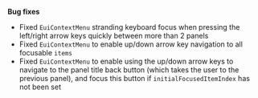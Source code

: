 **Bug fixes**

- Fixed `EuiContextMenu` stranding keyboard focus when pressing the left/right arrow keys quickly between more than 2 panels
- Fixed `EuiContextMenu` to enable up/down arrow key navigation to all focusable `items`
- Fixed `EuiContextMenu` to enable using the up/down arrow keys to navigate to the panel title back button (which takes the user to the previous panel), and focus this button if `initialFocusedItemIndex` has not been set
